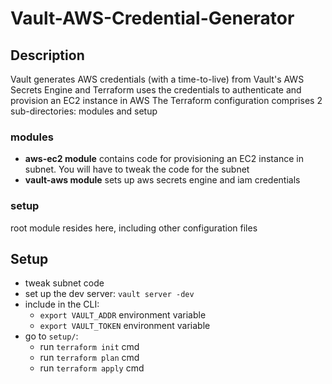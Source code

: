 # Vault-AWS-Credential-Generator

## Description
Vault generates AWS credentials (with a time-to-live) from Vault's AWS Secrets Engine and Terraform uses the credentials to authenticate and  provision an EC2 instance in AWS 
The Terraform configuration comprises 2 sub-directories: modules and setup

### modules
- **aws-ec2 module** contains code for provisioning an EC2 instance in subnet. You will have to tweak the code for the subnet
- **vault-aws module** sets up aws secrets engine and iam credentials

### setup
root module resides here, including other configuration files

## Setup
- tweak subnet code
- set up the dev server: `vault server -dev`
- include in the CLI:
   - `export VAULT_ADDR` environment variable
   - `export VAULT_TOKEN` environment variable
- go to `setup/`:
   - run `terraform init` cmd
   - run `terraform plan` cmd
   - run `terraform apply` cmd